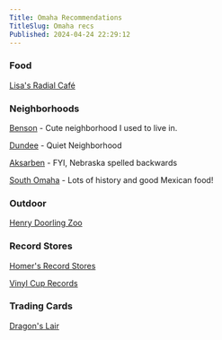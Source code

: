 ```yaml
---
Title: Omaha Recommendations
TitleSlug: Omaha recs
Published: 2024-04-24 22:29:12
---
```

### Food
[Lisa's Radial Café](https://pabs.lol/lisaradial)

### Neighborhoods
[Benson](https://pabs.lol/benson) - Cute neighborhood I used to live in.

[Dundee](https://pabs.lol/dundee) - Quiet Neighborhood

[Aksarben](https://pabs.lol/aksarben) - FYI, Nebraska spelled backwards

[South Omaha](https://www.visitomaha.com/things-to-do/neighborhoods/south-omaha/) - Lots of history and good Mexican food!

### Outdoor
[Henry Doorling Zoo](https://www.omahazoo.com/)

### Record Stores
[Homer's Record Stores](http://homersmusic.com/)

[Vinyl Cup Records](https://vinylcup.com/)

### Trading Cards
[Dragon's Lair](https://www.yelp.com/biz/dragons-lair-comics-omaha-2?osq=Trading+Cards)
